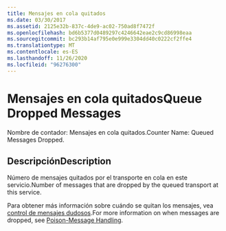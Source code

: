 ```yaml
---
title: Mensajes en cola quitados
ms.date: 03/30/2017
ms.assetid: 2125e32b-837c-4de9-ac02-750ad8f7472f
ms.openlocfilehash: bd6b5377d0489297c4246642eae2c9cd86998eaa
ms.sourcegitcommit: bc293b14af795e0e999e3304dd40c0222cf2ffe4
ms.translationtype: MT
ms.contentlocale: es-ES
ms.lasthandoff: 11/26/2020
ms.locfileid: "96276300"
---
```

# <a name="queue-dropped-messages"></a><span data-ttu-id="8c04a-102">Mensajes en cola quitados</span><span class="sxs-lookup"><span data-stu-id="8c04a-102">Queue Dropped Messages</span></span>

<span data-ttu-id="8c04a-103">Nombre de contador: Mensajes en cola quitados.</span><span class="sxs-lookup"><span data-stu-id="8c04a-103">Counter Name: Queued Messages Dropped.</span></span>  
  
## <a name="description"></a><span data-ttu-id="8c04a-104">Descripción</span><span class="sxs-lookup"><span data-stu-id="8c04a-104">Description</span></span>  

 <span data-ttu-id="8c04a-105">Número de mensajes quitados por el transporte en cola en este servicio.</span><span class="sxs-lookup"><span data-stu-id="8c04a-105">Number of messages that are dropped by the queued transport at this service.</span></span>  
  
 <span data-ttu-id="8c04a-106">Para obtener más información sobre cuándo se quitan los mensajes, vea [control de mensajes dudosos](../../feature-details/poison-message-handling.md).</span><span class="sxs-lookup"><span data-stu-id="8c04a-106">For more information on when messages are dropped, see [Poison-Message Handling](../../feature-details/poison-message-handling.md).</span></span>
